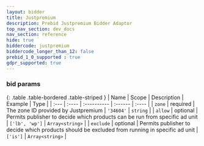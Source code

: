 ```yaml
---
layout: bidder
title: Justpremium
description: Prebid Justpremium Bidder Adaptor
top_nav_section: dev_docs
nav_section: reference
hide: true
biddercode: justpremium
biddercode_longer_than_12: false
prebid_1_0_supported : true
gdpr_supported: true
---
```




### bid params

{: .table .table-bordered .table-striped }
| Name | Scope | Description | Example | Type |
| :--- | :---- | :---------- | :------ | :---- |
| `zone` | required | The zone ID provided by Justpremium | `'34604'` | `string` |
| `allow` | optional | Permits publisher to decide which products can be run from specific ad unit | `['lb', 'wp']` | `Array<string>` |
| `exclude` | optional | Permits publisher to decide which products should be excluded from running in specific ad unit | `['is']` | `Array<string>` |
